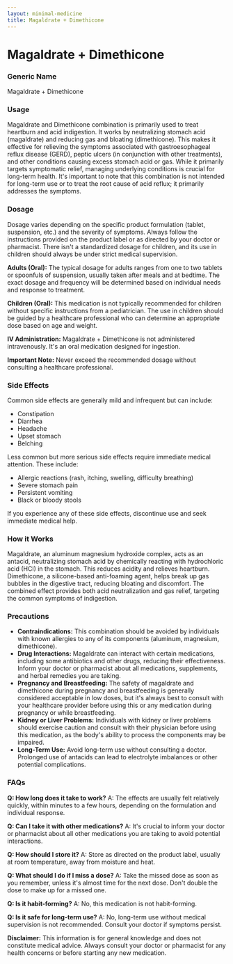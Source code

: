 ```yaml
---
layout: minimal-medicine
title: Magaldrate + Dimethicone
---
```


# Magaldrate + Dimethicone
### Generic Name
Magaldrate + Dimethicone

### Usage

Magaldrate and Dimethicone combination is primarily used to treat heartburn and acid indigestion.  It works by neutralizing stomach acid (magaldrate) and reducing gas and bloating (dimethicone).  This makes it effective for relieving the symptoms associated with gastroesophageal reflux disease (GERD), peptic ulcers (in conjunction with other treatments), and other conditions causing excess stomach acid or gas. While it primarily targets symptomatic relief, managing underlying conditions is crucial for long-term health.  It's important to note that this combination is not intended for long-term use or to treat the root cause of acid reflux; it primarily addresses the symptoms.

### Dosage

Dosage varies depending on the specific product formulation (tablet, suspension, etc.) and the severity of symptoms. Always follow the instructions provided on the product label or as directed by your doctor or pharmacist.  There isn't a standardized dosage for children, and its use in children should always be under strict medical supervision.

**Adults (Oral):** The typical dosage for adults ranges from one to two tablets or spoonfuls of suspension, usually taken after meals and at bedtime.  The exact dosage and frequency will be determined based on individual needs and response to treatment.

**Children (Oral):**  This medication is not typically recommended for children without specific instructions from a pediatrician.  The use in children should be guided by a healthcare professional who can determine an appropriate dose based on age and weight.

**IV Administration:** Magaldrate + Dimethicone is not administered intravenously. It's an oral medication designed for ingestion.

**Important Note:** Never exceed the recommended dosage without consulting a healthcare professional.


### Side Effects

Common side effects are generally mild and infrequent but can include:

* Constipation
* Diarrhea
* Headache
* Upset stomach
* Belching

Less common but more serious side effects require immediate medical attention.  These include:

* Allergic reactions (rash, itching, swelling, difficulty breathing)
* Severe stomach pain
* Persistent vomiting
* Black or bloody stools

If you experience any of these side effects, discontinue use and seek immediate medical help.


### How it Works

Magaldrate, an aluminum magnesium hydroxide complex, acts as an antacid, neutralizing stomach acid by chemically reacting with hydrochloric acid (HCl) in the stomach. This reduces acidity and relieves heartburn.  Dimethicone, a silicone-based anti-foaming agent, helps break up gas bubbles in the digestive tract, reducing bloating and discomfort.  The combined effect provides both acid neutralization and gas relief, targeting the common symptoms of indigestion.


### Precautions

* **Contraindications:** This combination should be avoided by individuals with known allergies to any of its components (aluminum, magnesium, dimethicone).
* **Drug Interactions:**  Magaldrate can interact with certain medications, including some antibiotics and other drugs, reducing their effectiveness. Inform your doctor or pharmacist about all medications, supplements, and herbal remedies you are taking.
* **Pregnancy and Breastfeeding:** The safety of magaldrate and dimethicone during pregnancy and breastfeeding is generally considered acceptable in low doses, but it's always best to consult with your healthcare provider before using this or any medication during pregnancy or while breastfeeding.
* **Kidney or Liver Problems:** Individuals with kidney or liver problems should exercise caution and consult with their physician before using this medication, as the body's ability to process the components may be impaired.
* **Long-Term Use:** Avoid long-term use without consulting a doctor.  Prolonged use of antacids can lead to electrolyte imbalances or other potential complications.


### FAQs

**Q: How long does it take to work?**
A:  The effects are usually felt relatively quickly, within minutes to a few hours, depending on the formulation and individual response.

**Q: Can I take it with other medications?**
A: It's crucial to inform your doctor or pharmacist about all other medications you are taking to avoid potential interactions.

**Q: How should I store it?**
A: Store as directed on the product label, usually at room temperature, away from moisture and heat.

**Q: What should I do if I miss a dose?**
A: Take the missed dose as soon as you remember, unless it's almost time for the next dose.  Don't double the dose to make up for a missed one.

**Q: Is it habit-forming?**
A: No, this medication is not habit-forming.

**Q: Is it safe for long-term use?**
A:  No, long-term use without medical supervision is not recommended.  Consult your doctor if symptoms persist.

**Disclaimer:** This information is for general knowledge and does not constitute medical advice.  Always consult your doctor or pharmacist for any health concerns or before starting any new medication.
